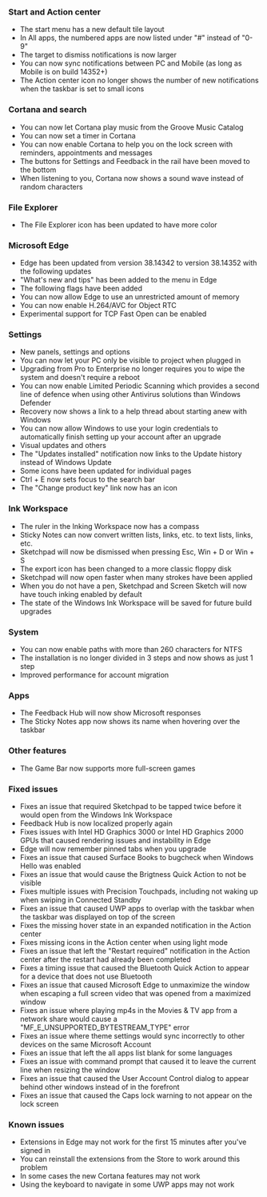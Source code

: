 ### Start and Action center
- The start menu has a new default tile layout
- In All apps, the numbered apps are now listed under "#" instead of "0-9"
- The target to dismiss notifications is now larger
- You can now sync notifications between PC and Mobile (as long as Mobile is on build 14352+)
- The Action center icon no longer shows the number of new notifications when the taskbar is set to small icons

### Cortana and search
- You can now let Cortana play music from the Groove Music Catalog
- You can now set a timer in Cortana
- You can now enable Cortana to help you on the lock screen with reminders, appointments and messages
- The buttons for Settings and Feedback in the rail have been moved to the bottom
- When listening to you, Cortana now shows a sound wave instead of random characters

### File Explorer
- The File Explorer icon has been updated to have more color

### Microsoft Edge
- Edge has been updated from version 38.14342 to version 38.14352 with the following updates
 - "What's new and tips" has been added to the menu in Edge
- The following flags have been added
 - You can now allow Edge to use an unrestricted amount of memory
 - You can now enable H.264/AVC for Object RTC
 - Experimental support for TCP Fast Open can be enabled

### Settings
- New panels, settings and options
 - You can now let your PC only be visible to project when plugged in
 - Upgrading from Pro to Enterprise no longer requires you to wipe the system and doesn't require a reboot
 - You can now enable Limited Periodic Scanning which provides a second line of defence when using other Antivirus solutions than Windows Defender
 - Recovery now shows a link to a help thread about starting anew with Windows
 - You can now allow Windows to use your login credentials to automatically finish setting up your account after an upgrade
- Visual updates and others
 - The "Updates installed" notification now links to the Update history instead of Windows Update
 - Some icons have been updated for individual pages
 - Ctrl + E now sets focus to the search bar
 - The "Change product key" link now has an icon

### Ink Workspace
- The ruler in the Inking Workspace now has a compass
- Sticky Notes can now convert written lists, links, etc. to text lists, links, etc.
- Sketchpad will now be dismissed when pressing Esc, Win + D or Win + S
- The export icon has been changed to a more classic floppy disk
- Sketchpad will now open faster when many strokes have been applied
- When you do not have a pen, Sketchpad and Screen Sketch will now have touch inking enabled by default
- The state of the Windows Ink Workspace will be saved for future build upgrades

### System
- You can now enable paths with more than 260 characters for NTFS
- The installation is no longer divided in 3 steps and now shows as just 1 step
- Improved performance for account migration

### Apps
- The Feedback Hub will now show Microsoft responses
- The Sticky Notes app now shows its name when hovering over the taskbar

### Other features
- The Game Bar now supports more full-screen games

### Fixed issues
- Fixes an issue that required Sketchpad to be tapped twice before it would open from the Windows Ink Workspace
- Feedback Hub is now localized properly again
- Fixes issues with Intel HD Graphics 3000 or Intel HD Graphics 2000 GPUs that caused rendering issues and instability in Edge
- Edge will now remember pinned tabs when you upgrade
- Fixes an issue that caused Surface Books to bugcheck when Windows Hello was enabled
- Fixes an issue that would cause the Brigtness Quick Action to not be visible
- Fixes multiple issues with Precision Touchpads, including not waking up when swiping in Connected Standby
- Fixes an issue that caused UWP apps to overlap with the taskbar when the taskbar was displayed on top of the screen
- Fixes the missing hover state in an expanded notification in the Action center
- Fixes missing icons in the Action center when using light mode
- Fixes an issue that left the "Restart required" notification in the Action center after the restart had already been completed
- Fixes a timing issue that caused the Bluetooth Quick Action to appear for a device that does not use Bluetooth
- Fixes an issue that caused Microsoft Edge to unmaximize the window when escaping a full screen video that was opened from a maximized window
- Fixes an issue where playing mp4s in the Movies & TV app from a network share would cause a "MF_E_UNSUPPORTED_BYTESTREAM_TYPE" error
- Fixes an issue where theme settings would sync incorrectly to other devices on the same Microsoft Account
- Fixes an issue that left the all apps list blank for some languages
- Fixes an issue with command prompt that caused it to leave the current line when resizing the window
- Fixes an issue that caused the User Account Control dialog to appear behind other windows instead of in the forefront
- Fixes an issue that caused the Caps lock warning to not appear on the lock screen

### Known issues
- Extensions in Edge may not work for the first 15 minutes after you've signed in
 - You can reinstall the extensions from the Store to work around this problem
- In some cases the new Cortana features may not work
- Using the keyboard to navigate in some UWP apps may not work